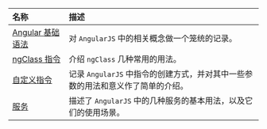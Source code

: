 | 名称 | 描述 |
| :-- | :-- |
| [Angular 基础语法](../2019/02/developer/angular/AngularBasics.md) | 对 `AngularJS` 中的相关概念做一个笼统的记录。 |
| [ngClass 指令](../2019/02/developer/angular/NgClass.md) | 介绍 `ngClass` 几种常用的用法。 |
| [自定义指令](../2019/02/developer/angular/CustomComponent.md) | 记录 `AngularJS` 中指令的创建方式，并对其中一些参数的用法和意义作了简单的介绍。 |
| [服务](../2019/02/developer/angular/CreatingServices.md) | 描述了 `AngularJS` 中的几种服务的基本用法，以及它们的使用场景。 |